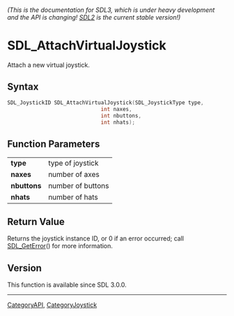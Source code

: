 ###### (This is the documentation for SDL3, which is under heavy development and the API is changing! [SDL2](https://wiki.libsdl.org/SDL2/) is the current stable version!)
# SDL_AttachVirtualJoystick

Attach a new virtual joystick.

## Syntax

```c
SDL_JoystickID SDL_AttachVirtualJoystick(SDL_JoystickType type,
                              int naxes,
                              int nbuttons,
                              int nhats);

```

## Function Parameters

|                  |                   |
| ---------------- | ----------------- |
| **type**         | type of joystick  |
| **naxes**        | number of axes    |
| **nbuttons**     | number of buttons |
| **nhats**        | number of hats    |

## Return Value

Returns the joystick instance ID, or 0 if an error occurred; call
[SDL_GetError](SDL_GetError)() for more information.

## Version

This function is available since SDL 3.0.0.

----
[CategoryAPI](CategoryAPI), [CategoryJoystick](CategoryJoystick)

